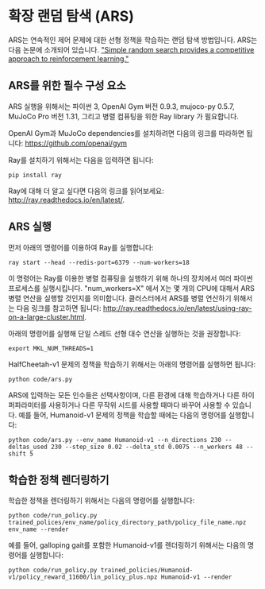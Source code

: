 # 확장 랜덤 탐색 (ARS)

ARS는 연속적인 제어 문제에 대한 선형 정책을 학습하는 랜덤 탐색 방법입니다. ARS는 다음 논문에 소개되어 있습니다. ["Simple random search provides a competitive approach to reinforcement learning."](https://arxiv.org/abs/1803.07055) 

## ARS를 위한 필수 구성 요소

ARS 실행을 위해서는 파이썬 3, OpenAI Gym 버전 0.9.3, mujoco-py 0.5.7, MuJoCo Pro 버전 1.31, 그리고 병렬 컴퓨팅을 위한 Ray library 가 필요합니다.

OpenAI Gym과 MuJoCo dependencies를 설치하려면 다음의 링크를 따라하면 됩니다:
https://github.com/openai/gym

Ray를 설치하기 위해서는 다음을 입력하면 됩니다:
``` 
pip install ray
```
Ray에 대해 더 알고 싶다면 다음의 링크를 읽어보세요: http://ray.readthedocs.io/en/latest/. 

## ARS 실행

먼저 아래의 명령어를 이용하여 Ray를 실행합니다:

```
ray start --head --redis-port=6379 --num-workers=18
```
이 명령어는 Ray를 이용한 병렬 컴퓨팅을 실행하기 위해 하나의 장치에서 여러 파이썬 프로세스를 실행시킵니다.
"num_workers=X" 에서 X는 몇 개의 CPU에 대해서 ARS 병렬 연산을 실행할 것인지를 의미합니다.
클러스터에서 ARS를 병렬 연산하기 위해서는 다음 링크를 참고하면 됩니다: http://ray.readthedocs.io/en/latest/using-ray-on-a-large-cluster.html.

아래의 명령어를 실행해 단일 스레드 선형 대수 연산을 실행하는 것을 권장합니다:
```
export MKL_NUM_THREADS=1
```

HalfCheetah-v1 문제의 정책을 학습하기 위해서는 아래의 명령어를 실행하면 됩니다:

```
python code/ars.py
```

ARS에 입력하는 모든 인수들은 선택사항이며, 다른 환경에 대해 학습하거나 다른 하이퍼파라미터를 사용하거나 다른 무작위 시드를 사용할 때마다 바꾸어 사용할 수 있습니다.
예를 들어, Humanoid-v1 문제의 정책을 학습할 때에는 다음의 명령어를 실행합니다:

```
python code/ars.py --env_name Humanoid-v1 --n_directions 230 --deltas_used 230 --step_size 0.02 --delta_std 0.0075 --n_workers 48 --shift 5
```

## 학습한 정책 렌더링하기

학습한 정책을 렌더링하기 위해서는 다음의 명령어를 실행합니다:

```
python code/run_policy.py trained_polices/env_name/policy_directory_path/policy_file_name.npz env_name --render
```

예를 들어, galloping gait를 포함한 Humanoid-v1를 렌더링하기 위해서는 다음의 명령어를 실행합니다:

```
python code/run_policy.py trained_policies/Humanoid-v1/policy_reward_11600/lin_policy_plus.npz Humanoid-v1 --render 
```
